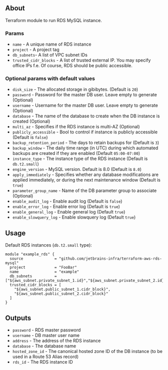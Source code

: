 ## About
Terraform module to run RDS MySQL instance. 


### Params 
* `name` - A unique name of RDS instance
* `project` - A project tag
* `db_subnets`- A list of VPC subnet IDs
* `trusted_cidr_blocks` - A list of trusted external IP. You may specify office IPs f.e. Of course, RDS should be public accessible.

### Optional params with default values
* `disk_size` - The allocated storage in gibibytes. (Default is `20`)
* `password` - Password for the master DB user. Leave empty to generate (Optional)
* `username` - Username for the master DB user. Leave empty to generate (Optional)
* `database` - The name of the database to create when the DB instance is created (Optional)
* `multi_az` - Specifies if the RDS instance is multi-AZ (Optional)
* `publicly_accessible` - Bool to control if instance is publicly accessible (Default is `false`)
* `backup_retention_period` - The days to retain backups for (Default is `3`)
* `backup_window` - The daily time range (in UTC) during which automated backups are created if they are enabled (Default `05:00-07:00`)
* `instance_type` - The instance type of the RDS instance (Default is `db.t2.small`)
* `engine_version` - MySQL version. Default is 8.0 (Default is `8.0`)
* `apply_immediately` - Specifies whether any database modifications are applied immediately, or during the next maintenance window (Default is `true`)
* `parameter_group_name` - Name of the DB parameter group to associate (Optional)
* `enable_audit_log` - Enable audit log (Default is `false`)
* `enable_error_log` - Enable error log (Default is `true`)
* `enable_general_log` - Enable general log (Default `true`)
* `enable_slowquery_log` - Enable slowquery log (Default `true`)

## Usage

Default RDS instances (`db.t2.small` type):
```
module "example_rds" {
  source              = "github.com/jetbrains-infra/terraform-aws-rds-mysql"
  project             = "FooBar"
  name                = "example"
  db_subnets          = ["${aws_subnet.private_subnet_1.id}","${aws_subnet.private_subnet_2.id}"]
  trusted_cidr_blocks = [
    "${aws_subnet.public_subnet_1.cidr_block}",
    "${aws_subnet.public_subnet_2.cidr_block}"
  ]
}
```

## Outputs

* `password` - RDS master password
* `username` - DB master user name
* `address` - The address of the RDS instance
* `database` - The database name
* `hosted_zone_id` - The canonical hosted zone ID of the DB instance (to be used in a Route 53 Alias record)
* `rds_id` - The RDS instance ID
